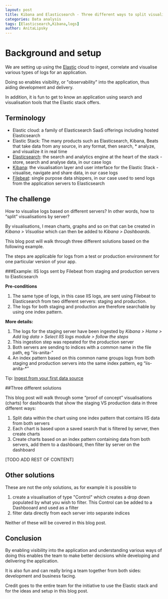 ```yaml
---
layout: post
title: Kibana and Elasticsearch - Three different ways to split visualisations by server
categories: Data analysis
tags: [Elasticsearch,Kibana,logs]
author: AnitaLipsky 
---
```


# Background and setup
We are setting up using the [Elastic](https://www.elastic.co/) cloud to ingest, correlate and visualise various types of logs for an application.

Doing so enables visibility, or "observability" into the application, thus aiding development and delivery.

In addition, it is fun to get to know an application using search and visualisation tools that the Elastic stack offers.

## Terminology
* Elastic cloud: a family of Elasticsearch SaaS offerings including hosted Elasticsearch
* Elastic Stack: The many products such as Elasticsearch, Kibana, Beats that take data from any source, in any format, then search, * analyze, and visualize it in real time
* [Elasticsearch](https://www.elastic.co/elasticsearch/): the search and analytics engine at the heart of the stack - store, search and analyse data, in our case logs
* [Kibana](https://www.elastic.co/kibana): the visualisation layer and user interface for the Elastic Stack - visualise, navigate and share data, in our case logs
* [Filebeat](https://www.elastic.co/beats/filebeat): single purpose data shippers, in our case used to send logs from the application servers to Elasticsearch


## The challenge

How to visualise logs based on different servers? In other words, how to “split” visualisations by server?

By visualisations, I mean charts, graphs and so on that can be created in *Kibana > Visualise* which can then be added to *Kibana > Dashboards*.

This blog post will walk through three different solutions based on the following example.


The steps are applicable for logs from a test or production environment for one particular version of your app.

###Example: IIS logs sent by Filebeat from staging and production servers to Elasticsearch

**Pre-conditions**
1. The same type of logs, in this case IIS logs, are sent using Filebeat to Elasticsearch from two different servers: staging and production.
1. The logs for both staging and production are therefore searchable by using one index pattern.


**More details:**

1. The logs for the staging server have been ingested by *Kibana > Home > Add log data > Select IIS logs module > follow the steps*
1. This ingestion step was repeated for the production server
1. Both servers are sending to indices with a common name in the file path, eg "iis-anita-"
1. An index pattern based on this common name groups logs from both staging and production servers into the same index pattern, eg “iis-anita-*”


Tip: [Ingest from your first data source](https://www.elastic.co/videos/elasticsearch-service-ingest-from-your-first-data-source?token=i2q8mdjxqc)

##Three different solutions

This blog post will walk through some “proof of concept” visualisations (charts) for dashboards that show the staging VS production data in three different ways:


1. Split data within the chart using one index pattern that contains IIS data from both servers
2. Each chart is based upon a saved search that is filtered by server, then create charts
3. Create charts based on an index pattern containing data from both servers, add them to a dashboard, then filter by server on the dashboard


[TODO ADD REST OF CONTENT]


## Other solutions
These are not the only solutions, as for example it is possible to

1. create a visualisation of type "Control" which creates a drop down populated by what you wish to filter.  This Control can be added to a Dashbooard and used as a filter
2. filter data directly from each server into separate indices

Neither of these will be covered in this blog post.

## Conclusion

By enabling visibility into the application and understanding various ways of doing this enables the team to make better decisions while developing and delivering the application.

It is also fun and can really bring a team together from both sides: development and business facing.

Credit goes to the entire team for the initiative to use the Elastic stack and for the ideas and setup in this blog post.